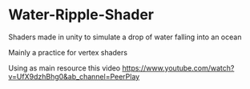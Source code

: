 # Water-Ripple-Shader
Shaders made in unity to simulate a drop of water falling into an ocean

Mainly a practice for vertex shaders

Using as main resource this video https://www.youtube.com/watch?v=UfX9dzhBhg0&ab_channel=PeerPlay
